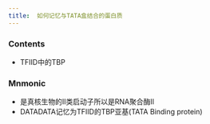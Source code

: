 ```yaml
---
title:  如何记忆与TATA盒结合的蛋白质
--- 
```


### Contents
- TFⅡD中的TBP

### Mnmonic
- 是真核生物的Ⅱ类启动子所以是RNA聚合酶Ⅱ
- DATADATA记忆为TFⅡD的TBP亚基(TATA Binding protein)

